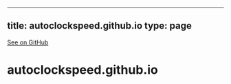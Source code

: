 
---
title: autoclockspeed.github.io
type: page
---

[See on GitHub](https://github.com/jakeroggenbuck/autoclockspeed.github.io/)

# autoclockspeed.github.io
